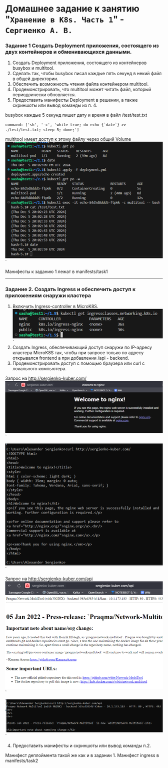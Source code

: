 # Домашнее задание к занятию "`Хранение в K8s. Часть 1`" - `Сергиенко А. В.`

### Задание 1 Создать Deployment приложения, состоящего из двух контейнеров и обменивающихся данными.
1. Создать Deployment приложения, состоящего из контейнеров busybox и multitool.
2. Сделать так, чтобы busybox писал каждые пять секунд в некий файл в общей директории.
3. Обеспечить возможность чтения файла контейнером multitool.
4. Продемонстрировать, что multitool может читать файл, который периодоически обновляется.
5. Предоставить манифесты Deployment в решении, а также скриншоты или вывод команды из п. 4.

busybox каждые 5 секунд пишет дату и время в файл /test/test.txt
```
command: ['sh', '-c', 'while true; do echo {`date`} >> ./test/test.txt; sleep 5; done;']
```
multitool имеет доступ к этому файлу через общий Volume
![file](https://github.com/SashkaSer/kuber/blob/main/2.1/img/date.png)`  

Манифесты к заданию 1 лежат в manifests/task1

---
### Задание 2. Создать Ingress и обеспечить доступ к приложениям снаружи кластера

1. Включить Ingress-controller в MicroK8S.  
![ingress](https://github.com/SashkaSer/kuber/blob/main/1.5/img/ingressnginx.png)` 
2. Создать Ingress, обеспечивающий доступ снаружи по IP-адресу кластера MicroK8S так, чтобы при запросе только по адресу открывался frontend а при добавлении /api - backend.
3. Продемонстрировать доступ с помощью браузера или curl с локального компьютера.  

Запрос на http://sergienko-kuber.com/
![nginx](https://github.com/SashkaSer/kuber/blob/main/1.5/img/nginx1.png)`  

![nginx2](https://github.com/SashkaSer/kuber/blob/main/1.5/img/nginx2.png)`  

Запрос на http://sergienko-kuber.com/api
![multitool](https://github.com/SashkaSer/kuber/blob/main/1.5/img/multitool1.png)`  

![multitool2](https://github.com/SashkaSer/kuber/blob/main/1.5/img/multitool2.png)`  

4. Предоставить манифесты и скриншоты или вывод команды п.2.

Манифест деплоймента такой же как и в задании 1. Манифест ingress в manifests/task2